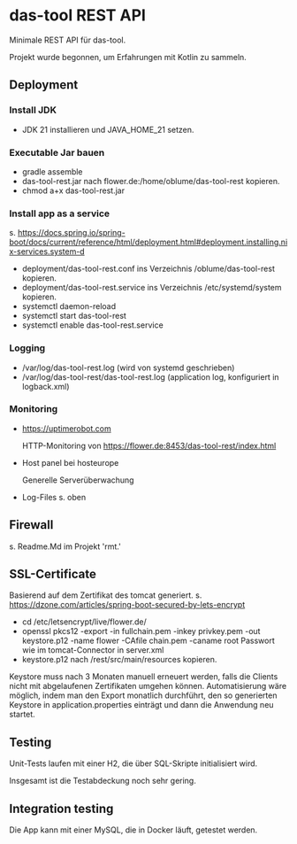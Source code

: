 # das-tool REST API

Minimale REST API für das-tool.

Projekt wurde begonnen, um Erfahrungen mit Kotlin zu sammeln.

## Deployment

### Install JDK

* JDK 21 installieren und JAVA_HOME_21 setzen.

### Executable Jar bauen

* gradle assemble
* das-tool-rest.jar nach flower.de:/home/oblume/das-tool-rest kopieren.
* chmod a+x das-tool-rest.jar

### Install app as a service

s. https://docs.spring.io/spring-boot/docs/current/reference/html/deployment.html#deployment.installing.nix-services.system-d

* deployment/das-tool-rest.conf ins Verzeichnis /oblume/das-tool-rest kopieren.
* deployment/das-tool-rest.service ins Verzeichnis /etc/systemd/system kopieren.
* systemctl daemon-reload
* systemctl start das-tool-rest
* systemctl enable das-tool-rest.service

### Logging

* /var/log/das-tool-rest.log (wird von systemd geschrieben)
* /var/log/das-tool-rest/das-tool-rest.log (application log, konfiguriert in logback.xml)

### Monitoring

- https://uptimerobot.com

  HTTP-Monitoring von https://flower.de:8453/das-tool-rest/index.html

- Host panel bei hosteurope

  Generelle Serverüberwachung

- Log-Files s. oben

## Firewall

s. Readme.Md im Projekt 'rmt.'

## SSL-Certificate

Basierend auf dem Zertifikat des tomcat generiert.
s. https://dzone.com/articles/spring-boot-secured-by-lets-encrypt

* cd /etc/letsencrypt/live/flower.de/
* openssl pkcs12 -export -in fullchain.pem -inkey privkey.pem -out keystore.p12 -name flower -CAfile chain.pem -caname
  root
  Passwort wie im tomcat-Connector in server.xml
* keystore.p12 nach /rest/src/main/resources kopieren.

Keystore muss nach 3 Monaten manuell erneuert werden, falls die Clients nicht mit abgelaufenen Zertifikaten umgehen
können.
Automatisierung wäre möglich, indem man den Export monatlich durchführt, den so generierten Keystore in
application.properties einträgt
und dann die Anwendung neu startet.

## Testing

Unit-Tests laufen mit einer H2, die über SQL-Skripte initialisiert wird.

Insgesamt ist die Testabdeckung noch sehr gering.

## Integration testing

Die App kann mit einer MySQL, die in Docker läuft, getestet werden.